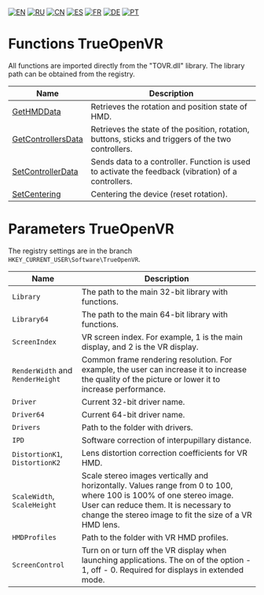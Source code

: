 ﻿[![EN](https://user-images.githubusercontent.com/9499881/33184537-7be87e86-d096-11e7-89bb-f3286f752bc6.png)](https://github.com/TrueOpenVR/TrueOpenVR-Core/blob/master/Docs/README.md) 
[![RU](https://user-images.githubusercontent.com/9499881/27683795-5b0fbac6-5cd8-11e7-929c-057833e01fb1.png)](https://github.com/TrueOpenVR/TrueOpenVR-Core/blob/master/Docs/README.RU.md) 
[![CN](https://user-images.githubusercontent.com/9499881/31012373-978ce414-a522-11e7-9936-387b1c530e2f.png)](https://github.com/TrueOpenVR/TrueOpenVR-Core/blob/master/Docs/README.CN.md) 
[![ES](https://user-images.githubusercontent.com/9499881/31012379-9d8f7764-a522-11e7-8bf4-739077369e8b.png)](https://github.com/TrueOpenVR/TrueOpenVR-Core/blob/master/Docs/README.ES.md) 
[![FR](https://user-images.githubusercontent.com/9499881/31012387-a7b4aaac-a522-11e7-8485-36ce58dc2d4a.png)](https://github.com/TrueOpenVR/TrueOpenVR-Core/blob/master/Docs/README.FR.md) 
[![DE](https://user-images.githubusercontent.com/9499881/31012392-ac051326-a522-11e7-9c8c-2186ddf553d0.png)](https://github.com/TrueOpenVR/TrueOpenVR-Core/blob/master/Docs/README.DE.md) 
[![PT](https://user-images.githubusercontent.com/9499881/31012384-a1d1b544-a522-11e7-8a13-3cb53450d55c.png)](https://github.com/TrueOpenVR/TrueOpenVR-Core/blob/master/Docs/README.PT.md)
# Functions TrueOpenVR
All functions are imported directly from the "TOVR.dll" library. The library path can be obtained from the registry.

| Name  | Description |
| ------------- | ------------- |
| [GetHMDData](https://github.com/TrueOpenVR/TrueOpenVR-Core/blob/master/Docs/EN/Functions/GetHMDData.md) | Retrieves the rotation and position state of HMD. |
| [GetControllersData](https://github.com/TrueOpenVR/TrueOpenVR-Core/blob/master/Docs/EN/Functions/GetControllersData.md) | Retrieves the state of the position, rotation, buttons, sticks and triggers of the two controllers. |
| [SetControllerData](https://github.com/TrueOpenVR/TrueOpenVR-Core/blob/master/Docs/EN/Functions/SetControllerData.md) | Sends data to a controller. Function is used to activate the feedback (vibration) of a controllers. |
| [SetCentering](https://github.com/TrueOpenVR/TrueOpenVR-Core/blob/master/Docs/EN/Functions/SetCentering.md) | Centering the device (reset rotation). |

# Parameters TrueOpenVR
The registry settings are in the branch `HKEY_CURRENT_USER\Software\TrueOpenVR`.

| Name  | Description |
| ------------- | ------------- |
| `Library` | The path to the main 32-bit library with functions. |
| `Library64` | The path to the main 64-bit library  with functions. |
| `ScreenIndex`  | VR screen index. For example, 1 is the main display, and 2 is the VR display. |
| `RenderWidth` and `RenderHeight` | Common frame rendering resolution. For example, the user can increase it to increase the quality of the picture or lower it to increase performance. |
| `Driver` | Current 32-bit driver name. |
| `Driver64` | Current 64-bit driver name. |
| `Drivers` | Path to the folder with drivers. |
| `IPD` | Software correction of interpupillary distance. |
| `DistortionK1`, `DistortionK2` | Lens distortion correction coefficients for VR HMD. |
| `ScaleWidth`, `ScaleHeight` | Scale stereo images vertically and horizontally. Values range from 0 to 100, where 100 is 100% of one stereo image. User can reduce them. It is necessary to change the stereo image to fit the size of a VR HMD lens. |
| `HMDProfiles` | Path to the folder with VR HMD profiles. |
| `ScreenControl` | Turn on or turn off the VR display when launching applications. The on of the option - 1, off - 0. Required for displays in extended mode. |